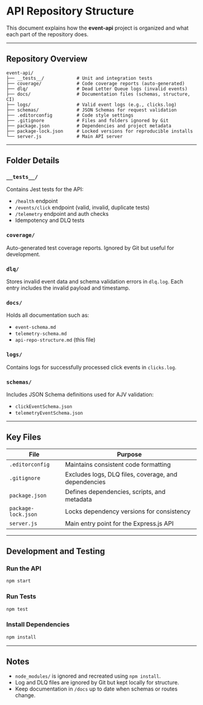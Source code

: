 # API Repository Structure

This document explains how the **event-api** project is organized and what each part of the repository does.

---

## Repository Overview

```
event-api/
├── __tests__/            # Unit and integration tests
├── coverage/             # Code coverage reports (auto-generated)
├── dlq/                  # Dead Letter Queue logs (invalid events)
├── docs/                 # Documentation files (schemas, structure, CI)
├── logs/                 # Valid event logs (e.g., clicks.log)
├── schemas/              # JSON Schemas for request validation
├── .editorconfig         # Code style settings
├── .gitignore            # Files and folders ignored by Git
├── package.json          # Dependencies and project metadata
├── package-lock.json     # Locked versions for reproducible installs
└── server.js             # Main API server
```

---

## Folder Details

### `__tests__/`

Contains Jest tests for the API:

* `/health` endpoint
* `/events/click` endpoint (valid, invalid, duplicate tests)
* `/telemetry` endpoint and auth checks
* Idempotency and DLQ tests

### `coverage/`

Auto-generated test coverage reports.
Ignored by Git but useful for development.

### `dlq/`

Stores invalid event data and schema validation errors in `dlq.log`.
Each entry includes the invalid payload and timestamp.

### `docs/`

Holds all documentation such as:

* `event-schema.md`
* `telemetry-schema.md`
* `api-repo-structure.md` (this file)

### `logs/`

Contains logs for successfully processed click events in `clicks.log`.

### `schemas/`

Includes JSON Schema definitions used for AJV validation:

* `clickEventSchema.json`
* `telemetryEventSchema.json`

---

## Key Files

| File                | Purpose                                              |
| ------------------- | ---------------------------------------------------- |
| `.editorconfig`     | Maintains consistent code formatting                 |
| `.gitignore`        | Excludes logs, DLQ files, coverage, and dependencies |
| `package.json`      | Defines dependencies, scripts, and metadata          |
| `package-lock.json` | Locks dependency versions for consistency            |
| `server.js`         | Main entry point for the Express.js API              |

---

## Development and Testing

### Run the API

```bash
npm start
```

### Run Tests

```bash
npm test
```

### Install Dependencies

```bash
npm install
```

---

## Notes

* `node_modules/` is ignored and recreated using `npm install`.
* Log and DLQ files are ignored by Git but kept locally for structure.
* Keep documentation in `/docs` up to date when schemas or routes change.
